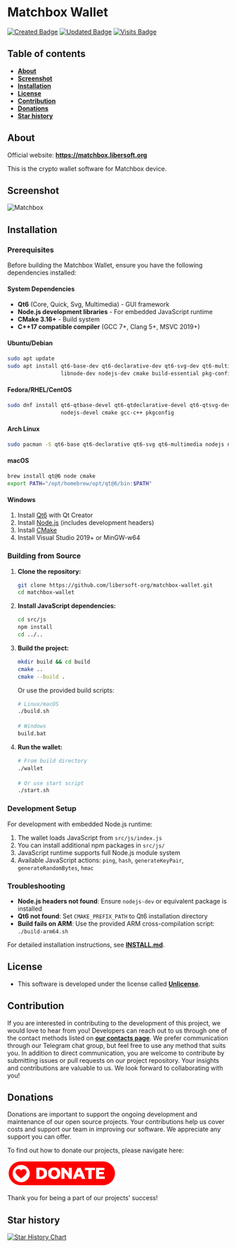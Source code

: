 # Matchbox Wallet

[![Created Badge](https://badges.pufler.dev/created/libersoft-org/matchbox-wallet)](https://badges.pufler.dev) [![Updated Badge](https://badges.pufler.dev/updated/libersoft-org/matchbox-wallet)](https://badges.pufler.dev) [![Visits Badge](https://badges.pufler.dev/visits/libersoft-org/matchbox-wallet)](https://badges.pufler.dev)

## Table of contents

- [**About**](#about)
- [**Screenshot**](#screenshot)
- [**Installation**](#installation)
- [**License**](#license)
- [**Contribution**](#contribution)
- [**Donations**](#donations)
- [**Star history**](#star-history)

## About

Official website: **https://matchbox.libersoft.org**

This is the crypto wallet software for Matchbox device.

## Screenshot

![Matchbox](./screenshot.webp)

## Installation

### Prerequisites

Before building the Matchbox Wallet, ensure you have the following dependencies installed:

#### System Dependencies
- **Qt6** (Core, Quick, Svg, Multimedia) - GUI framework
- **Node.js development libraries** - For embedded JavaScript runtime
- **CMake 3.16+** - Build system
- **C++17 compatible compiler** (GCC 7+, Clang 5+, MSVC 2019+)

#### Ubuntu/Debian
```bash
sudo apt update
sudo apt install qt6-base-dev qt6-declarative-dev qt6-svg-dev qt6-multimedia-dev \
                 libnode-dev nodejs-dev cmake build-essential pkg-config
```

#### Fedora/RHEL/CentOS
```bash
sudo dnf install qt6-qtbase-devel qt6-qtdeclarative-devel qt6-qtsvg-devel qt6-qtmultimedia-devel \
                 nodejs-devel cmake gcc-c++ pkgconfig
```

#### Arch Linux
```bash
sudo pacman -S qt6-base qt6-declarative qt6-svg qt6-multimedia nodejs npm cmake gcc pkgconf
```

#### macOS
```bash
brew install qt@6 node cmake
export PATH="/opt/homebrew/opt/qt@6/bin:$PATH"
```

#### Windows
1. Install [Qt6](https://www.qt.io/download) with Qt Creator
2. Install [Node.js](https://nodejs.org/) (includes development headers)  
3. Install [CMake](https://cmake.org/download/)
4. Install Visual Studio 2019+ or MinGW-w64

### Building from Source

1. **Clone the repository:**
   ```bash
   git clone https://github.com/libersoft-org/matchbox-wallet.git
   cd matchbox-wallet
   ```

2. **Install JavaScript dependencies:**
   ```bash
   cd src/js
   npm install
   cd ../..
   ```

3. **Build the project:**
   ```bash
   mkdir build && cd build
   cmake ..
   cmake --build .
   ```

   Or use the provided build scripts:
   ```bash
   # Linux/macOS
   ./build.sh
   
   # Windows
   build.bat
   ```

4. **Run the wallet:**
   ```bash
   # From build directory
   ./wallet
   
   # Or use start script
   ./start.sh
   ```

### Development Setup

For development with embedded Node.js runtime:

1. The wallet loads JavaScript from `src/js/index.js`
2. You can install additional npm packages in `src/js/`
3. JavaScript runtime supports full Node.js module system
4. Available JavaScript actions: `ping`, `hash`, `generateKeyPair`, `generateRandomBytes`, `hmac`

### Troubleshooting

- **Node.js headers not found**: Ensure `nodejs-dev` or equivalent package is installed
- **Qt6 not found**: Set `CMAKE_PREFIX_PATH` to Qt6 installation directory
- **Build fails on ARM**: Use the provided ARM cross-compilation script: `./build-arm64.sh`

For detailed installation instructions, see [**INSTALL.md**](./INSTALL.md).

## License

- This software is developed under the license called [**Unlicense**](./LICENSE).

## Contribution

If you are interested in contributing to the development of this project, we would love to hear from you! Developers can reach out to us through one of the contact methods listed on [**our contacts page**](https://libersoft.org/contacts). We prefer communication through our Telegram chat group, but feel free to use any method that suits you.
In addition to direct communication, you are welcome to contribute by submitting issues or pull requests on our project repository. Your insights and contributions are valuable to us. We look forward to collaborating with you!

## Donations

Donations are important to support the ongoing development and maintenance of our open source projects. Your contributions help us cover costs and support our team in improving our software. We appreciate any support you can offer.

To find out how to donate our projects, please navigate here:

[![Donate](https://raw.githubusercontent.com/libersoft-org/documents/main/donate.png)](https://libersoft.org/donations)

Thank you for being a part of our projects' success!

## Star history

[![Star History Chart](https://api.star-history.com/svg?repos=libersoft-org/yellow-matchbox-wallet&type=Date)](https://star-history.com/#libersoft-org/yellow-matchbox-wallet&Date)
